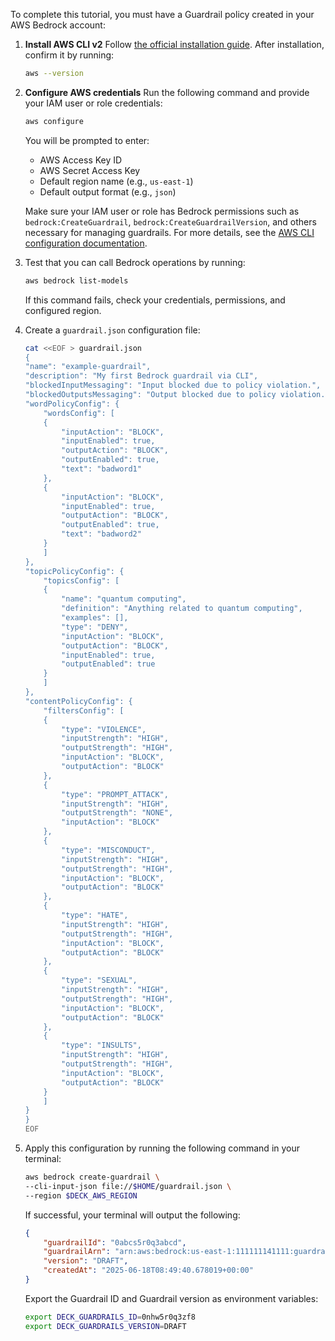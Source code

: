 To complete this tutorial, you must have a Guardrail policy created in your AWS Bedrock account:

1. **Install AWS CLI v2**
   Follow [the official installation guide](https://docs.aws.amazon.com/cli/latest/userguide/getting-started-install.html).
   After installation, confirm it by running:

   ```bash
   aws --version
   ````

2. **Configure AWS credentials**
   Run the following command and provide your IAM user or role credentials:

   ```bash
   aws configure
   ```

   You will be prompted to enter:

   * AWS Access Key ID
   * AWS Secret Access Key
   * Default region name (e.g., `us-east-1`)
   * Default output format (e.g., `json`)

   Make sure your IAM user or role has Bedrock permissions such as `bedrock:CreateGuardrail`, `bedrock:CreateGuardrailVersion`, and others necessary for managing guardrails.
   For more details, see the [AWS CLI configuration documentation](https://docs.aws.amazon.com/cli/latest/userguide/cli-configure-quickstart.html).

3. Test that you can call Bedrock operations by running:

   ```bash
   aws bedrock list-models
   ```

   If this command fails, check your credentials, permissions, and configured region.


4. Create a `guardrail.json` configuration file:

    ```bash
    cat <<EOF > guardrail.json
    {
    "name": "example-guardrail",
    "description": "My first Bedrock guardrail via CLI",
    "blockedInputMessaging": "Input blocked due to policy violation.",
    "blockedOutputsMessaging": "Output blocked due to policy violation.",
    "wordPolicyConfig": {
        "wordsConfig": [
        {
            "inputAction": "BLOCK",
            "inputEnabled": true,
            "outputAction": "BLOCK",
            "outputEnabled": true,
            "text": "badword1"
        },
        {
            "inputAction": "BLOCK",
            "inputEnabled": true,
            "outputAction": "BLOCK",
            "outputEnabled": true,
            "text": "badword2"
        }
        ]
    },
    "topicPolicyConfig": {
        "topicsConfig": [
        {
            "name": "quantum computing",
            "definition": "Anything related to quantum computing",
            "examples": [],
            "type": "DENY",
            "inputAction": "BLOCK",
            "outputAction": "BLOCK",
            "inputEnabled": true,
            "outputEnabled": true
        }
        ]
    },
    "contentPolicyConfig": {
        "filtersConfig": [
        {
            "type": "VIOLENCE",
            "inputStrength": "HIGH",
            "outputStrength": "HIGH",
            "inputAction": "BLOCK",
            "outputAction": "BLOCK"
        },
        {
            "type": "PROMPT_ATTACK",
            "inputStrength": "HIGH",
            "outputStrength": "NONE",
            "inputAction": "BLOCK"
        },
        {
            "type": "MISCONDUCT",
            "inputStrength": "HIGH",
            "outputStrength": "HIGH",
            "inputAction": "BLOCK",
            "outputAction": "BLOCK"
        },
        {
            "type": "HATE",
            "inputStrength": "HIGH",
            "outputStrength": "HIGH",
            "inputAction": "BLOCK",
            "outputAction": "BLOCK"
        },
        {
            "type": "SEXUAL",
            "inputStrength": "HIGH",
            "outputStrength": "HIGH",
            "inputAction": "BLOCK",
            "outputAction": "BLOCK"
        },
        {
            "type": "INSULTS",
            "inputStrength": "HIGH",
            "outputStrength": "HIGH",
            "inputAction": "BLOCK",
            "outputAction": "BLOCK"
        }
        ]
    }
    }
    EOF
    ```

5. Apply this configuration by running the following command in your terminal:

    ```bash
    aws bedrock create-guardrail \
    --cli-input-json file://$HOME/guardrail.json \
    --region $DECK_AWS_REGION
    ```

    If successful, your terminal will output the following:

    ```json
    {
        "guardrailId": "0abcs5r0q3abcd",
        "guardrailArn": "arn:aws:bedrock:us-east-1:111111141111:guardrail/0nhw5r0q3abcd",
        "version": "DRAFT",
        "createdAt": "2025-06-18T08:49:40.678019+00:00"
    }
    ```

    Export the Guardrail ID and Guardrail version as environment variables:

    ```bash
    export DECK_GUARDRAILS_ID=0nhw5r0q3zf8
    export DECK_GUARDRAILS_VERSION=DRAFT
    ```

